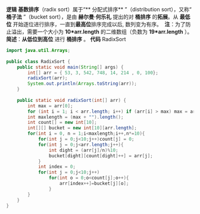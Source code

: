 **逻辑**
 **基数排序**（radix sort）属于“** 分配式排序** ”（distribution sort），又称“ **桶子法** ”（bucket sort），是由 **赫尔曼·何乐礼** 提出的对 **桶排序** 的**拓展**。从 **最低位** 开始逐位进行排序，一直到**最高位**排序完成以后, 数列变为有序。
​
 **注**：为了防止溢出，需要一个大小为 **10*arr.length** 的二维数组（负数为 **19*arr.length** ）。
 **简述**：**从低位到高位** 进行 **桶排序** 。
**代码**
RadixSort
```java
import java.util.Arrays;
 
public class RadixSort {
    public static void main(String[] args) {
        int[] arr = { 53, 3, 542, 748, 14, 214 , 0, 100};
        radixSort(arr);
        System.out.println(Arrays.toString(arr));
    }
 
    public static void radixSort(int[] arr) {
        int max = arr[0];
        for (int i = 1; i < arr.length; i++) if (arr[i] > max) max = arr[i];
        int maxlength = (max + "").length();
        int count[] = new int[10];
        int[][] bucket = new int[10][arr.length];
        for(int i = 0, n = 1;i<maxlength;i++,n*=10){
            for(int j = 0;j<10;j++)count[j] = 0;
            for(int j = 0;j<arr.length;j++){
                int dight = (arr[j]/n)%10;
                bucket[dight][count[dight]++] = arr[j];
            }
            int index = 0;
            for(int j = 0;j<10;j++)
                for(int o = 0;o<count[j];o++){
                    arr[index++]=bucket[j][o];
                }
        }
    }
}
```
